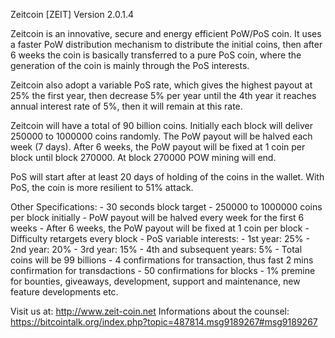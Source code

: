 Zeitcoin [ZEIT] Version 2.0.1.4

Zeitcoin is an innovative, secure and energy efficient PoW/PoS coin. It uses a faster PoW distribution mechanism to distribute the initial coins, then after 6 weeks the coin is basically transferred to a pure PoS coin, where the generation of the coin is mainly through the PoS interests.

Zeitcoin also adopt a variable PoS rate, which gives the highest payout at 25% the first year, then decrease 5% per year until the 4th year it reaches annual interest rate of 5%, then it will remain at this rate.

Zeitcoin will have a total of 90 billion coins. Initially each block will deliver 250000 to 1000000 coins randomly. The PoW payout will be halved each week (7 days). After 6 weeks, the PoW payout will be fixed at 1 coin per block until block 270000. At block 270000 POW mining will end.

PoS will start after at least 20 days of holding of the coins in the wallet. With PoS, the coin is more resilient to 51% attack.

Other Specifications: - 30 seconds block target - 250000 to 1000000 coins per block initially - PoW payout will be halved every week for the first 6 weeks - After 6 weeks, the PoW payout will be fixed at 1 coin per block - Difficulty retargets every block - PoS variable interests: - 1st year: 25% - 2nd year: 20% - 3rd year: 15% - 4th and subsequent years: 5% - Total coins will be 99 billions - 4 confirmations for transaction, thus fast 2 mins confirmation for transdactions - 50 confirmations for blocks - 1% premine for bounties, giveaways, development, support and maintenance, new feature developments etc.

Visit us at: http://www.zeit-coin.net
Informations about the counsel: https://bitcointalk.org/index.php?topic=487814.msg9189267#msg9189267